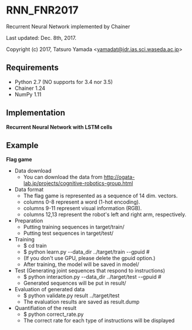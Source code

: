 # RNN_FNR2017

Recurrent Neural Network implemented by Chainer

Last updated: Dec. 8th, 2017.

Copyright (c) 2017, Tatsuro Yamada <<yamadat@idr.ias.sci.waseda.ac.jp>>

## Requirements
- Python 2.7 (NO supports for 3.4 nor 3.5)
- Chainer 1.24
- NumPy 1.11

## Implementation
**Recurrent Neural Network with LSTM cells**

## Example
**Flag game**
- Data download
    * You can download the data from http://ogata-lab.jp/projects/cognitive-robotics-group.html
- Data format
    * The flag game is represented as a sequence of 14 dim. vectors.
    * columns 0-8 represent a word (1-hot encoding).
    * columns 9-11 represent visual information (RGB).
    * columns 12,13 represent the robot's left and right arm, respectively.
- Preparation
    * Putting training sequences in target/train/
    * Putting test sequences in target/test/
- Training
    * $ cd train
    * $ python learn.py --data_dir ../target/train --gpuid #
    * (If you don't use GPU, please delete the gpuid option.)
    * After training, the model will be saved in model/
- Test (Generating joint sequences that respond to instructions)
    * $ python interaction.py --data_dir ../target/test --gpuid #
    * Generated sequences will be put in result/
- Evaluation of generated data
    * $ python validate.py result ../target/test
    * The evaluation results are saved as result.dump
- Quantifiation of the result
    * $ python correct_rate.py
    * The correct rate for each type of instructions will be displayed